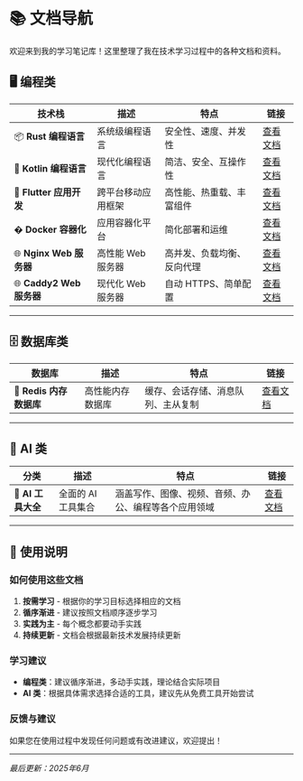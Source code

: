# 📚 文档导航

欢迎来到我的学习笔记库！这里整理了我在技术学习过程中的各种文档和资料。

## 🖥️ 编程类

| 技术栈 | 描述 | 特点 | 链接 |
|--------|------|------|------|
| 📦 **Rust 编程语言** | 系统级编程语言 | 安全性、速度、并发性 | [查看文档](./rust/index) |
| 🎯 **Kotlin 编程语言** | 现代化编程语言 | 简洁、安全、互操作性 | [查看文档](./kotlin/index) |
| 🚀 **Flutter 应用开发** | 跨平台移动应用框架 | 高性能、热重载、丰富组件 | [查看文档](./flutter/index) |
| � **Docker 容器化** | 应用容器化平台 | 简化部署和运维 | [查看文档](./docker/index) |
| 🌐 **Nginx Web 服务器** | 高性能 Web 服务器 | 高并发、负载均衡、反向代理 | [查看文档](./nginx/index) |
| 🌐 **Caddy2 Web 服务器** | 现代化 Web 服务器 | 自动 HTTPS、简单配置 | [查看文档](./caddy2/index) |

---

## 🗄️ 数据库类

| 数据库 | 描述 | 特点 | 链接 |
|--------|------|------|------|
| 🔴 **Redis 内存数据库** | 高性能内存数据库 | 缓存、会话存储、消息队列、主从复制 | [查看文档](./redis/index) |

---

## 🤖 AI 类

| 分类 | 描述 | 特点 | 链接 |
|------|------|------|------|
| 🤖 **AI 工具大全** | 全面的 AI 工具集合 | 涵盖写作、图像、视频、音频、办公、编程等各个应用领域 | [查看文档](./ai/nav.md) |

---

## 📖 使用说明

### 如何使用这些文档

1. **按需学习** - 根据你的学习目标选择相应的文档
2. **循序渐进** - 建议按照文档顺序逐步学习
3. **实践为主** - 每个概念都要动手实践
4. **持续更新** - 文档会根据最新技术发展持续更新

### 学习建议

- **编程类**：建议循序渐进，多动手实践，理论结合实际项目
- **AI 类**：根据具体需求选择合适的工具，建议先从免费工具开始尝试

### 反馈与建议

如果您在使用过程中发现任何问题或有改进建议，欢迎提出！

---

*最后更新：2025年6月*
